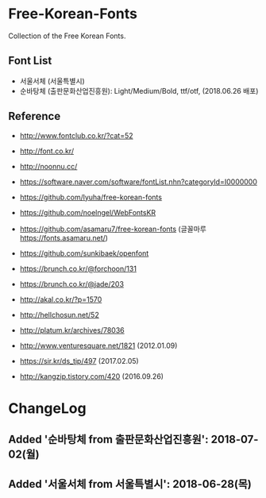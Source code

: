 # Free-Korean-Fonts

Collection of the Free Korean Fonts.

## Font List

- 서울서체 (서울특별시)
- 순바탕체 (출판문화산업진흥원): Light/Medium/Bold, ttf/otf, (2018.06.26 배포)


## Reference

- http://www.fontclub.co.kr/?cat=52
- http://font.co.kr/
- http://noonnu.cc/
- https://software.naver.com/software/fontList.nhn?categoryId=I0000000


- https://github.com/lyuha/free-korean-fonts
- https://github.com/noelngel/WebFontsKR
- https://github.com/asamaru7/free-korean-fonts (글꼴마루 https://fonts.asamaru.net/)
- https://github.com/sunkibaek/openfont 


- https://brunch.co.kr/@forchoon/131
- https://brunch.co.kr/@jade/203
- http://akal.co.kr/?p=1570
- http://hellchosun.net/52
- http://platum.kr/archives/78036
- http://www.venturesquare.net/1821 (2012.01.09)
- https://sir.kr/ds_tip/497 (2017.02.05)
- http://kangzip.tistory.com/420 (2016.09.26)

# ChangeLog

## Added '순바탕체 from 출판문화산업진흥원': 2018-07-02(월)
## Added '서울서체 from 서울특별시': 2018-06-28(목)
